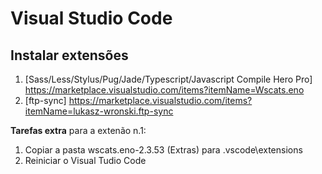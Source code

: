 # Visual Studio Code
## Instalar extensões
1. [Sass/Less/Stylus/Pug/Jade/Typescript/Javascript Compile Hero Pro] https://marketplace.visualstudio.com/items?itemName=Wscats.eno 
2. [ftp-sync] https://marketplace.visualstudio.com/items?itemName=lukasz-wronski.ftp-sync 

**Tarefas extra** para a extenão n.1: 
1. Copiar a pasta wscats.eno-2.3.53 (Extras) para <HOME DIRECTORY>\.vscode\extensions
2. Reiniciar o Visual Tudio Code
